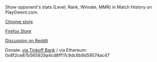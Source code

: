 Show opponent's stats (Level, Rank, Winrate, MMR) in Match History on PlayGwent.com.

[Chrome store](https://chrome.google.com/webstore/detail/ilhfdjfebpijglinemdefamhfcdddmbf)

[Firefox Store](https://addons.mozilla.org/ru/firefox/addon/gwent-profile-helper)

[Discussion on Reddit](https://www.reddit.com/r/gwent/comments/sluar8/chrome_extension_to_see_opponents_stats_in_match/)

Donate:
[via Tinkoff Bank](https://www.tinkoff.ru/cf/4LWARzkwwr2) / 
via Ethereum: 0x8f2ce87b565929a4cd8ff17c9dc6b9d59574ac47
